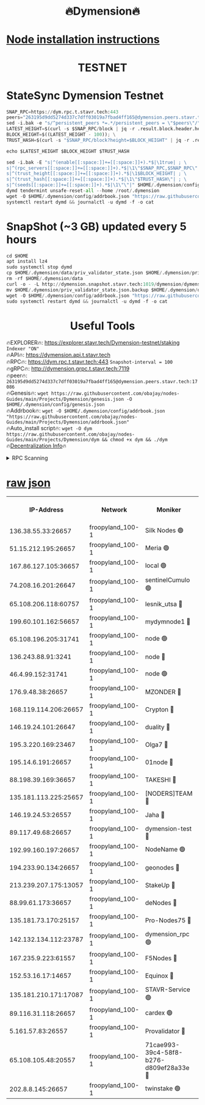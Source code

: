 <h1 align="center"> 🔥Dymension🔥</h1>

[Node installation instructions](https://github.com/obajay/nodes-Guides/tree/main/Projects/Dymension)
=

<h1 align="center"> TESTNET</h1>

# StateSync Dymension Testnet
```python
SNAP_RPC=https://dym.rpc.t.stavr.tech:443
peers="263195d9dd5274d337c7dff03019a7fbad4ff165@dymension.peers.stavr.tech:17086"
sed -i.bak -e "s/^persistent_peers *=.*/persistent_peers = \"$peers\"/" $HOME/.dymension/config/config.toml
LATEST_HEIGHT=$(curl -s $SNAP_RPC/block | jq -r .result.block.header.height); \
BLOCK_HEIGHT=$((LATEST_HEIGHT - 100)); \
TRUST_HASH=$(curl -s "$SNAP_RPC/block?height=$BLOCK_HEIGHT" | jq -r .result.block_id.hash)

echo $LATEST_HEIGHT $BLOCK_HEIGHT $TRUST_HASH

sed -i.bak -E "s|^(enable[[:space:]]+=[[:space:]]+).*$|\1true| ; \
s|^(rpc_servers[[:space:]]+=[[:space:]]+).*$|\1\"$SNAP_RPC,$SNAP_RPC\"| ; \
s|^(trust_height[[:space:]]+=[[:space:]]+).*$|\1$BLOCK_HEIGHT| ; \
s|^(trust_hash[[:space:]]+=[[:space:]]+).*$|\1\"$TRUST_HASH\"| ; \
s|^(seeds[[:space:]]+=[[:space:]]+).*$|\1\"\"|" $HOME/.dymension/config/config.toml
dymd tendermint unsafe-reset-all --home /root/.dymension
wget -O $HOME/.dymension/config/addrbook.json "https://raw.githubusercontent.com/obajay/nodes-Guides/main/Projects/Dymension/addrbook.json"
systemctl restart dymd && journalctl -u dymd -f -o cat

```
# SnapShot (~3 GB) updated every 5 hours
```python
cd $HOME
apt install lz4
sudo systemctl stop dymd
cp $HOME/.dymension/data/priv_validator_state.json $HOME/.dymension/priv_validator_state.json.backup
rm -rf $HOME/.dymension/data
curl -o - -L http://dymension.snapshot.stavr.tech:1019/dymension/dymension-snap.tar.lz4 | lz4 -c -d - | tar -x -C $HOME/.dymension --strip-components 2
mv $HOME/.dymension/priv_validator_state.json.backup $HOME/.dymension/data/priv_validator_state.json
wget -O $HOME/.dymension/config/addrbook.json "https://raw.githubusercontent.com/obajay/nodes-Guides/main/Projects/Dymension/addrbook.json"
sudo systemctl restart dymd && journalctl -u dymd -f -o cat
```

 <h1 align="center"> Useful Tools</h1>

🔥EXPLORER🔥:     https://explorer.stavr.tech/Dymension-testnet/staking        `Indexer "ON"` \
🔥API🔥:          https://dymension.api.t.stavr.tech \
🔥RPC🔥:          https://dym.rpc.t.stavr.tech:443                  `Snapshot-interval = 100` \
🔥gRPC🔥:         http://dymension.grpc.t.stavr.tech:7119 \
🔥peer🔥:         `263195d9dd5274d337c7dff03019a7fbad4ff165@dymension.peers.stavr.tech:17086` \
🔥Genesis🔥:     ```wget https://raw.githubusercontent.com/obajay/nodes-Guides/main/Projects/Dymension/genesis.json -O $HOME/.dymension/config/genesis.json``` \
🔥Addrbook🔥:    ```wget -O $HOME/.dymension/config/addrbook.json "https://raw.githubusercontent.com/obajay/nodes-Guides/main/Projects/Dymension/addrbook.json"``` \
🔥Auto_install script🔥: ```wget -O dym https://raw.githubusercontent.com/obajay/nodes-Guides/main/Projects/Dymension/dym && chmod +x dym && ./dym``` \
🔥[Decentralization Info](https://github.com/obajay/StateSync-snapshots/tree/main/Projects/Dymension/Decentralization)🔥


<details>
<summary>RPC Scanning</summary>

<h2 align="center"> We scan nodes in real time every 4 hours. And we provide the final result of RPC endpoints.
We cannot influence the operation of these nodes in any way. </h2>


```python
If Voting Power is higher than 0 --> then the Node is a validator of the network and may be subject to attack and be a potential threat to the chain.
```
```python
We marked such validators with a red symbol
```

</details>

[raw json](https://rpc-check.dymt.stavr.tech/dymt/rpc-dymt-result.json)
=


<table><tr><th>IP-Address</th><th>Network</th><th>Moniker</th><th>Latest Block Height</th><th>Earliest Block Height</th><th>Catching Up</th><th>Tx Index</th><th>Voting Power</th><th>Scan Time</th></tr><tr><td>136.38.55.33:26657</td><td>froopyland_100-1</td><td>Silk Nodes 🟢</td><td>2393818</td><td>1</td><td>False</td><td>on</td><td>0</td><td>2024-02-02T01:21:57.722854797UTC</td></tr><tr><td>51.15.212.195:26657</td><td>froopyland_100-1</td><td>Meria 🟢</td><td>1651535</td><td>1238063</td><td>False</td><td>on</td><td>0</td><td>2024-02-02T01:20:39.642782734UTC</td></tr><tr><td>167.86.127.105:36657</td><td>froopyland_100-1</td><td>local 🟢</td><td>1651535</td><td>1318001</td><td>False</td><td>off</td><td>0</td><td>2024-02-02T01:21:56.755711026UTC</td></tr><tr><td>74.208.16.201:26647</td><td>froopyland_100-1</td><td>sentinelCumulo 🟢</td><td>2393805</td><td>1652923</td><td>False</td><td>on</td><td>0</td><td>2024-02-02T01:20:43.510770341UTC</td></tr><tr><td>65.108.206.118:60757</td><td>froopyland_100-1</td><td>lesnik_utsa 🔴</td><td>2393809</td><td>1652923</td><td>False</td><td>on</td><td>1</td><td>2024-02-02T01:21:05.831090658UTC</td></tr><tr><td>199.60.101.162:56657</td><td>froopyland_100-1</td><td>mydymnode1 🔴</td><td>2393809</td><td>1652923</td><td>False</td><td>off</td><td>3</td><td>2024-02-02T01:21:06.504247197UTC</td></tr><tr><td>65.108.196.205:31741</td><td>froopyland_100-1</td><td>node 🟢</td><td>2393813</td><td>1652923</td><td>False</td><td>on</td><td>0</td><td>2024-02-02T01:21:32.312932317UTC</td></tr><tr><td>136.243.88.91:3241</td><td>froopyland_100-1</td><td>node 🔴</td><td>2393815</td><td>1652923</td><td>False</td><td>on</td><td>1</td><td>2024-02-02T01:21:40.814128261UTC</td></tr><tr><td>46.4.99.152:31741</td><td>froopyland_100-1</td><td>node 🟢</td><td>2393815</td><td>1652923</td><td>False</td><td>on</td><td>0</td><td>2024-02-02T01:21:43.270619230UTC</td></tr><tr><td>176.9.48.38:26657</td><td>froopyland_100-1</td><td>MZONDER 🔴</td><td>2393817</td><td>1652923</td><td>False</td><td>on</td><td>1</td><td>2024-02-02T01:21:51.781836268UTC</td></tr><tr><td>168.119.114.206:26657</td><td>froopyland_100-1</td><td>Crypton 🔴</td><td>2393818</td><td>1652923</td><td>False</td><td>off</td><td>1</td><td>2024-02-02T01:22:02.677709019UTC</td></tr><tr><td>146.19.24.101:26647</td><td>froopyland_100-1</td><td>duality 🔴</td><td>2393812</td><td>1655313</td><td>False</td><td>on</td><td>1</td><td>2024-02-02T01:21:24.785851748UTC</td></tr><tr><td>195.3.220.169:23467</td><td>froopyland_100-1</td><td>Olga7 🔴</td><td>2393817</td><td>1655313</td><td>False</td><td>on</td><td>1</td><td>2024-02-02T01:21:52.193247684UTC</td></tr><tr><td>195.14.6.191:26657</td><td>froopyland_100-1</td><td>01node 🔴</td><td>2393818</td><td>1655732</td><td>False</td><td>on</td><td>1</td><td>2024-02-02T01:22:02.380438801UTC</td></tr><tr><td>88.198.39.169:36657</td><td>froopyland_100-1</td><td>TAKESHI 🔴</td><td>2393805</td><td>1656584</td><td>False</td><td>on</td><td>1</td><td>2024-02-02T01:20:43.786044465UTC</td></tr><tr><td>135.181.113.225:25657</td><td>froopyland_100-1</td><td>[NODERS]TEAM 🔴</td><td>2393814</td><td>1656584</td><td>False</td><td>on</td><td>1</td><td>2024-02-02T01:21:35.597776136UTC</td></tr><tr><td>146.19.24.53:26557</td><td>froopyland_100-1</td><td>Jaha 🔴</td><td>2393815</td><td>1656584</td><td>False</td><td>off</td><td>1</td><td>2024-02-02T01:21:40.539997326UTC</td></tr><tr><td>89.117.49.68:26657</td><td>froopyland_100-1</td><td>dymension-test 🔴</td><td>2393819</td><td>1723012</td><td>False</td><td>on</td><td>1</td><td>2024-02-02T01:22:03.106858504UTC</td></tr><tr><td>192.99.160.197:26657</td><td>froopyland_100-1</td><td>NodeName 🟢</td><td>1829304</td><td>1826584</td><td>False</td><td>on</td><td>0</td><td>2024-02-02T01:22:08.081937582UTC</td></tr><tr><td>194.233.90.134:26657</td><td>froopyland_100-1</td><td>geonodes 🔴</td><td>2393812</td><td>2015001</td><td>False</td><td>on</td><td>1</td><td>2024-02-02T01:21:25.746242805UTC</td></tr><tr><td>213.239.207.175:13057</td><td>froopyland_100-1</td><td>StakeUp 🔴</td><td>2393819</td><td>2060558</td><td>False</td><td>off</td><td>1</td><td>2024-02-02T01:22:08.391636207UTC</td></tr><tr><td>88.99.61.173:36657</td><td>froopyland_100-1</td><td>deNodes 🔴</td><td>2393813</td><td>2077398</td><td>False</td><td>off</td><td>1</td><td>2024-02-02T01:21:32.650648476UTC</td></tr><tr><td>135.181.73.170:25157</td><td>froopyland_100-1</td><td>Pro-Nodes75 🔴</td><td>2393807</td><td>2093807</td><td>False</td><td>on</td><td>1</td><td>2024-02-02T01:20:55.139979272UTC</td></tr><tr><td>142.132.134.112:23787</td><td>froopyland_100-1</td><td>dymension_rpc 🟢</td><td>2393812</td><td>2093812</td><td>False</td><td>on</td><td>0</td><td>2024-02-02T01:21:23.917528253UTC</td></tr><tr><td>167.235.9.223:61557</td><td>froopyland_100-1</td><td>F5Nodes 🔴</td><td>2393810</td><td>2100380</td><td>False</td><td>off</td><td>1</td><td>2024-02-02T01:21:12.949866768UTC</td></tr><tr><td>152.53.16.17:14657</td><td>froopyland_100-1</td><td>Equinox 🔴</td><td>2393805</td><td>2169800</td><td>False</td><td>on</td><td>1</td><td>2024-02-02T01:20:42.714871047UTC</td></tr><tr><td>135.181.210.171:17087</td><td>froopyland_100-1</td><td>STAVR-Service 🟢</td><td>2393805</td><td>2225118</td><td>False</td><td>on</td><td>0</td><td>2024-02-02T01:20:48.613751134UTC</td></tr><tr><td>89.116.31.118:26657</td><td>froopyland_100-1</td><td>cardex 🟢</td><td>2393811</td><td>2339417</td><td>False</td><td>on</td><td>0</td><td>2024-02-02T01:21:19.494584239UTC</td></tr><tr><td>5.161.57.83:26557</td><td>froopyland_100-1</td><td>Provalidator 🔴</td><td>2393804</td><td>2339618</td><td>False</td><td>on</td><td>1</td><td>2024-02-02T01:20:40.287225307UTC</td></tr><tr><td>65.108.105.48:20557</td><td>froopyland_100-1</td><td>71cae993-39c4-58f8-b276-d809ef28a33e 🔴</td><td>2393812</td><td>2382923</td><td>False</td><td>on</td><td>1</td><td>2024-02-02T01:21:24.364139045UTC</td></tr><tr><td>202.8.8.145:26657</td><td>froopyland_100-1</td><td>twinstake 🟢</td><td>2393815</td><td>2384116</td><td>False</td><td>off</td><td>0</td><td>2024-02-02T01:21:40.146924756UTC</td></tr></table>
